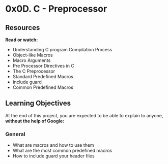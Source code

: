 # 0x0D. C - Preprocessor

## Resources
**Read or watch:**

- Understanding C program Compilation Process
- Object-like Macros
- Macro Arguments
- Pre Processor Directives in C
- The C Preprocessor
- Standard Predefined Macros
- include guard
- Common Predefined Macros

## Learning Objectives
At the end of this project, you are expected to be able to explain to anyone, **without the help of Google:**

### General
- What are macros and how to use them
- What are the most common predefined macros
- How to include guard your header files